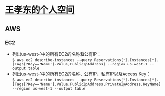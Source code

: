 # [王孝东的个人空间](https://scm-git.github.io/)
## AWS
### EC2
* 列出us-west-1中的所有EC2的名称和公有IP：  
  `$ aws ec2 describe-instances --query Reservations[*].Instances[*].[Tags[?Key=='Name'].Value,PublicIpAddress] --region us-west-1 --output table`
* 列出us-west-1中的所有EC2的名称、公有IP、私有IP以及Access Key：  
  `$ aws ec2 describe-instances --query Reservations[*].Instances[*].[Tags[?Key=='Name'].Value,PublicIpAddress,PrivateIpAddress,KeyName] --region us-west-1 --output table`
